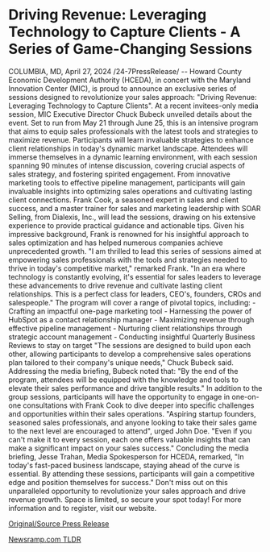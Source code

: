 # Driving Revenue: Leveraging Technology to Capture Clients - A Series of Game-Changing Sessions

COLUMBIA, MD, April 27, 2024 /24-7PressRelease/ -- Howard County Economic Development Authority (HCEDA), in concert with the Maryland Innovation Center (MIC), is proud to announce an exclusive series of sessions designed to revolutionize your sales approach: "Driving Revenue: Leveraging Technology to Capture Clients".   At a recent invitees-only media session, MIC Executive Director Chuck Bubeck unveiled details about the event. Set to run from May 21 through June 25, this is an intensive program that aims to equip sales professionals with the latest tools and strategies to maximize revenue. Participants will learn invaluable strategies to enhance client relationships in today's dynamic market landscape.  Attendees will immerse themselves in a dynamic learning environment, with each session spanning 90 minutes of intense discussion, covering crucial aspects of sales strategy, and fostering spirited engagement. From innovative marketing tools to effective pipeline management, participants will gain invaluable insights into optimizing sales operations and cultivating lasting client connections.  Frank Cook, a seasoned expert in sales and client success, and a master trainer for sales and marketing leadership with SOAR Selling, from Dialexis, Inc., will lead the sessions, drawing on his extensive experience to provide practical guidance and actionable tips. Given his impressive background, Frank is renowned for his insightful approach to sales optimization and has helped numerous companies achieve unprecedented growth.  "I am thrilled to lead this series of sessions aimed at empowering sales professionals with the tools and strategies needed to thrive in today's competitive market," remarked Frank. "In an era where technology is constantly evolving, it's essential for sales leaders to leverage these advancements to drive revenue and cultivate lasting client relationships. This is a perfect class for leaders, CEO's, founders, CROs and salespeople."  The program will cover a range of pivotal topics, including: - Crafting an impactful one-page marketing tool - Harnessing the power of HubSpot as a contact relationship manager - Maximizing revenue through effective pipeline management - Nurturing client relationships through strategic account management - Conducting insightful Quarterly Business Reviews to stay on target  "The sessions are designed to build upon each other, allowing participants to develop a comprehensive sales operations plan tailored to their company's unique needs," Chuck Bubeck said. Addressing the media briefing, Bubeck noted that: "By the end of the program, attendees will be equipped with the knowledge and tools to elevate their sales performance and drive tangible results."  In addition to the group sessions, participants will have the opportunity to engage in one-on-one consultations with Frank Cook to dive deeper into specific challenges and opportunities within their sales operations.  "Aspiring startup founders, seasoned sales professionals, and anyone looking to take their sales game to the next level are encouraged to attend", urged John Doe. "Even if you can't make it to every session, each one offers valuable insights that can make a significant impact on your sales success."  Concluding the media briefing, Jesse Trahan, Media Spokesperson for HCEDA, remarked, "In today's fast-paced business landscape, staying ahead of the curve is essential. By attending these sessions, participants will gain a competitive edge and position themselves for success."  Don't miss out on this unparalleled opportunity to revolutionize your sales approach and drive revenue growth. Space is limited, so secure your spot today!  For more information and to register, visit our website. 

[Original/Source Press Release](https://www.24-7pressrelease.com/press-release/510461/driving-revenue-leveraging-technology-to-capture-clients-a-series-of-game-changing-sessions) 

[Newsramp.com TLDR](https://newsramp.com/None) 
